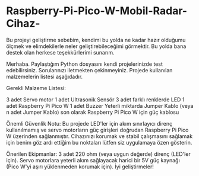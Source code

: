 # Raspberry-Pi-Pico-W-Mobil-Radar-Cihaz-
Bu projeyi geliştirme sebebim, kendimi bu yolda ne kadar hazır olduğumu ölçmek ve elimdekilerle neler geliştirebileceğimi görmektir. Bu yolda bana destek olan herkese teşekkürlerimi sunarım.


Merhaba. Paylaştığım Python dosyasını kendi projelerinizde test edebilirsiniz. Sorularınızı iletmekten çekinmeyiniz. Projede kullanılan malzemelerin listesi aşağıdadır.

Gerekli Malzeme Listesi:

3 adet Servo motor
1 adet Ultrasonik Sensör
3 adet farklı renklerde LED
1 adet Raspberry Pi Pico W
1 adet Buzzer
Yeterli miktarda Jumper Kablo (veya n adet Jumper Kablo)
son olarak Raspberry Pi Pico W için güç kablosu 

Önemli Güvenlik Notu:
Bu projede LED'ler için akım sınırlayıcı direnç kullanılmamış ve servo motorların güç girişleri doğrudan Raspberry Pi Pico W üzerinden sağlanmıştır. Cihazınızı korumak ve stabil çalışmasını sağlamak için benim göz ardı ettiğim bu noktaları lütfen siz uygulamaya özen gösterin.

Önerilen Ekipmanlar:
3 adet 220 ohm (veya uygun değerde) direnç (LED'ler için).
Servo motorlara yeterli akım sağlayacak harici bir 5V güç kaynağı (Pico W'yi aşırı yüklenmeden korumak için).
İyi geliştirmeler!
